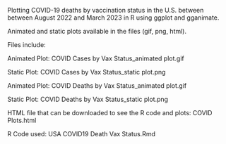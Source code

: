 Plotting COVID-19 deaths by vaccination status in the U.S. between between August 2022 and March 2023 in R using ggplot and gganimate.

Animated and static plots available in the files (gif, png, html).

Files include:

Animated Plot: COVID Cases by Vax Status_animated plot.gif

Static Plot: COVID Cases by Vax Status_static plot.png

Animated Plot: COVID Deaths by Vax Status_animated plot.gif

Static Plot: COVID Deaths by Vax Status_static plot.png

HTML file that can be downloaded to see the R code and plots: COVID Plots.html

R Code used: USA COVID19 Death Vax Status.Rmd


